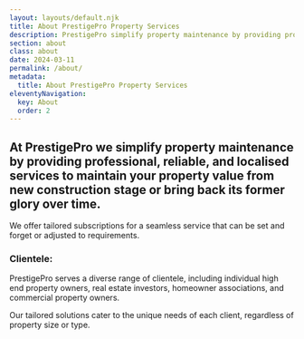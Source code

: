 ```yaml
---
layout: layouts/default.njk
title: About PrestigePro Property Services
description: PrestigePro simplify property maintenance by providing professional, reliable, and localised services to maintain your property value from new construction stage or restoring properties to their former glory.
section: about
class: about
date: 2024-03-11
permalink: /about/
metadata:
  title: About PrestigePro Property Services
eleventyNavigation:
  key: About
  order: 2
---
```





## At PrestigePro we simplify property maintenance by providing professional, reliable, and localised services to maintain your property value from new construction stage or bring back its former glory over time. ##

We offer tailored subscriptions for a seamless service that can be set and forget or adjusted to requirements. 


### Clientele: ###
PrestigePro serves a diverse range of clientele, including individual high end property owners, real estate investors, homeowner associations, and commercial property owners. 

Our tailored solutions cater to the unique needs of each client, regardless of property size or type.
